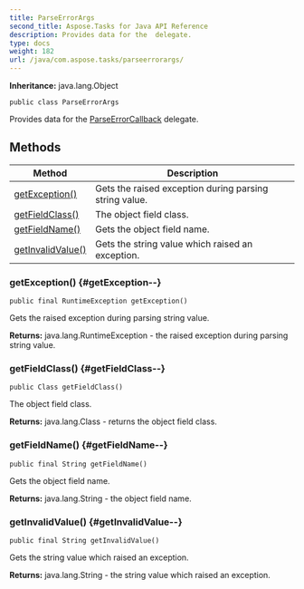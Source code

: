 ```yaml
---
title: ParseErrorArgs
second_title: Aspose.Tasks for Java API Reference
description: Provides data for the  delegate.
type: docs
weight: 182
url: /java/com.aspose.tasks/parseerrorargs/
---
```


**Inheritance:**
java.lang.Object
```
public class ParseErrorArgs
```

Provides data for the [ParseErrorCallback](../../com.aspose.tasks/parseerrorcallback) delegate.
## Methods

| Method | Description |
| --- | --- |
| [getException()](#getException--) | Gets the raised exception during parsing string value. |
| [getFieldClass()](#getFieldClass--) | The object field class. |
| [getFieldName()](#getFieldName--) | Gets the object field name. |
| [getInvalidValue()](#getInvalidValue--) | Gets the string value which raised an exception. |
### getException() {#getException--}
```
public final RuntimeException getException()
```


Gets the raised exception during parsing string value.

**Returns:**
java.lang.RuntimeException - the raised exception during parsing string value.
### getFieldClass() {#getFieldClass--}
```
public Class getFieldClass()
```


The object field class.

**Returns:**
java.lang.Class - returns the object field class.
### getFieldName() {#getFieldName--}
```
public final String getFieldName()
```


Gets the object field name.

**Returns:**
java.lang.String - the object field name.
### getInvalidValue() {#getInvalidValue--}
```
public final String getInvalidValue()
```


Gets the string value which raised an exception.

**Returns:**
java.lang.String - the string value which raised an exception.
